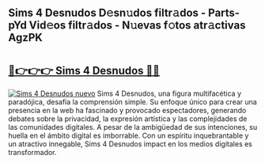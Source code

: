 ## Sims 4 Desnudos D𝚎sn𝚞dos filtr𝚊dos - Parts-pYd Vid𝚎os filtr𝚊dos - N𝚞evas f𝚘tos atr𝚊ctivas AgzPK

# <h2><a href="http://mb9k3n.tromn.icu/?c=Sims+4+Desnudos">🔗👉👉👉 Sims 4 Desnudos 🔗🔗</a></h2>

[![Sims 4 Desnudos nuevo](https://i.imgur.com/pEAQMta.gif)](http://mb9k3n.tromn.icu/?c=Sims+4+Desnudos)
Sims 4 Desnudos, una figura multifacética y paradójica, desafía la comprensión simple. Su enfoque único para crear una presencia en la web ha fascinado y provocado espectadores, generando debates sobre la privacidad, la expresión artística y las complejidades de las comunidades digitales. A pesar de la ambigüedad de sus intenciones, su huella en el ámbito digital es imborrable. Con un espíritu inquebrantable y un atractivo innegable, Sims 4 Desnudos impact en los medios digitales es transformador.
